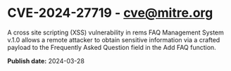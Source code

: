 # CVE-2024-27719 - cve@mitre.org

A cross site scripting (XSS) vulnerability in rems FAQ Management System v.1.0 allows a remote attacker to obtain sensitive information via a crafted payload to the Frequently Asked Question field in the Add FAQ function.

**Publish date:** 2024-03-28
